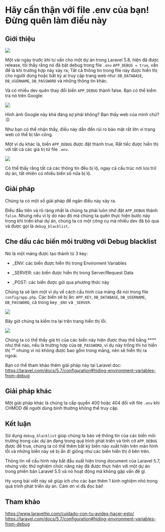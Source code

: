 # Hãy cẩn thận với file .env của bạn! Đừng quên làm điều này


## Giới thiệu
![](https://i0.wp.com/www.laraveltip.com/wp-content/uploads/2020/04/%C2%A1Cuidado-con-tu-archivo-.env-No-olvides-hacer-esto.png?w=1280&ssl=1)

Một vài ngày trước khi tư vấn cho một dự án trong Laravel 5.8, hiện đã được release, tôi thấy rằng nó đã bật debug trong file `.env` `APP_DEBUG = true`, vấn đề là khi trường hợp này xảy ra; Tất cả thông tin trong file này được hiển thị cho người dùng hoặc bất kỳ ai truy cập trang web như: `DB_DATABASE`, `DB_USERNAME`, `DB_PASSWORD` và những thông tin khác.

Và có nhiều dev quên thay đổi biến `APP_DEBUG` thành false. Bạn có thể kiểm tra nó trên Google:

![](https://i1.wp.com/www.laraveltip.com/wp-content/uploads/2020/04/Captura-de-Pantalla-2020-04-16-a-las-12.17.55.png?resize=1024%2C603&ssl=1)

Hình ảnh Google này khá đáng sợ phải không? Bạn thấy web của mình chứ? :D

Như bạn có thể nhận thấy, điều này dẫn đến rủi ro bảo mật rất lớn vì trang web có thể bị tấn công.

Một ví dụ khác là, biến `APP_DEBUG` được đặt thành true, Rất tiếc được hiển thị với tất cả các giá trị từ file `.env`.

![](https://i0.wp.com/www.laraveltip.com/wp-content/uploads/2020/04/Captura-de-Pantalla-2020-04-16-a-las-12.21.46.png?resize=880%2C394&ssl=1)

Có thể thấy rằng tất cả các thông tin đều bị lộ, ngay cả cấu trúc nơi lưu trữ dự án, tất nhiên có nhiều biến số nữa bị lộ.

## Giải pháp

Chúng ta có một số giải pháp để ngăn điều này xảy ra.

Điều đầu tiên và rõ ràng nhất là chúng ta phải luôn nhớ đặt `APP_DEBUG` thành `false`.
Nhưng nếu vì lý do nào đó mà chúng ta quên thực hiện bước này trong khi triển khai dự án, chúng ta có một công cụ mà nhiều dev đã bỏ qua và được gọi là `debug_blacklist`.

## Che dấu các biến môi trường với Debug blacklist

Nó là một mảng được tạo thành từ 3 key:

- _ENV: các biến được hiển thị trong Enviroment Variables

- _SERVER: các biến được hiển thị trong Server/Request Data

- _POST: các biến được gửi qua phương thức này

Chúng ta sẽ làm một ví dụ về cách cấu hình của mảng đã nói trong file `config/app.php`. Các biến sẽ bị ẩn: `APP_KEY`, `DB_DATABASE`, `DB_USERNAME`, `DB_PASSWORD`, cả trong key `_ENV` và `_SERVER`.

![](https://i1.wp.com/www.laraveltip.com/wp-content/uploads/2020/04/Captura-de-Pantalla-2020-04-16-a-las-13.00.06.png?resize=638%2C1024&ssl=1)

Bây giờ chúng ta kiểm tra lại trên trang hiển thị lỗi.

![](https://i2.wp.com/www.laraveltip.com/wp-content/uploads/2020/04/Captura-de-Pantalla-2020-04-16-a-las-13.04.26.png?resize=1024%2C493&ssl=1)

Chúng ta có thể thấy giá trị của các biến này hiện được thay thế bằng **** như thế nào, nếu là trường hợp của `DB_PASSWORD`, ví dụ này trống thì nó hiển thị “” nhưng vì nó không được bao gồm trong mảng, nên sẽ hiển thị ra ngoài.

Bạn có thể tham khảo thêm giải pháp này tại Laravel doc: https://laravel.com/docs/5.7/configuration#hiding-environment-variables-from-debug

## Giải pháp khác

Một giải pháp khác là chúng ta cấp quyền 400 hoặc 404 đối với file `.env` khi CHMOD để người dùng bình thường không thể truy cập.

## Kết luận

Sử dụng `debug_blacklist` giúp chúng ta bảo vệ thông tin của các biến môi trường trong các dự án đang trong quá trình phát triển và tình cờ `APP_DEBUG` được để true, chúng ta có thể thêm bất kỳ biến nào xuất hiện trên màn hình lỗi và những biến này sẽ bị ẩn đi giống như các biến hiển thị ở bên trên.

Thông tin về cấu hình này bắt đầu xuất hiện trong document của Laravel 5.7, nhưng việc thử nghiệm chức năng này đã được thực hiện với một dự án trong phiên bản Laravel 5.5 và nó hoạt động mà không gặp vấn đề gì.

Hy vọng bài viết này sẽ giúp ích cho các bạn thêm 1 kinh nghiệm nhỏ trong quá trình phát triển dự án. Cảm ơn vì đã đọc bài!

## Tham khảo
https://www.laraveltip.com/cuidado-con-tu-avides-hacer-esto/
https://laravel.com/docs/5.7/configuration#hiding-environment-variables-from-debug
